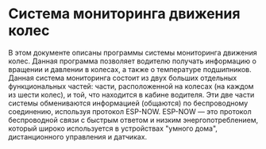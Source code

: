 # Система мониторинга движения колес

В этом документе описаны программы системы мониторинга движения колес. 
Данная программа позволяет водителю получать информацию о вращении и давлении в колесах, 
а также о температуре подшипников. Данная система мониторинга состоит 
из двух больших отдельных функциональных частей: части, расположенной на колесах (на каждом из шести колес),
и той, что находится в кабине водителя. Эти две части системы обмениваются информацией (общаются) 
по беспроводному соединению, используя протокол ESP-NOW. ESP-NOW — это протокол беспроводной связи 
с быстрым ответом и низким энергопотреблением, который широко используется в устройствах "умного дома", дистанционного управления и датчиках.
